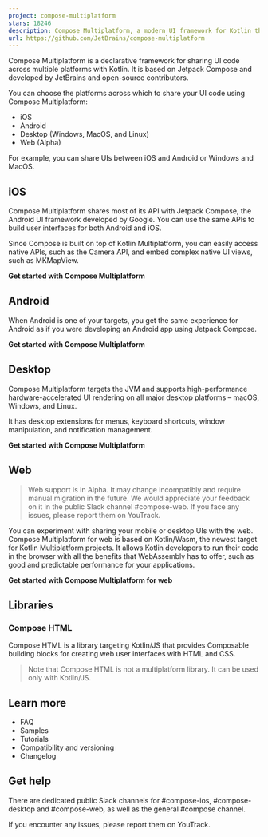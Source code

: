 ```yaml
---
project: compose-multiplatform
stars: 18246
description: Compose Multiplatform, a modern UI framework for Kotlin that makes building performant and beautiful user interfaces easy and enjoyable.
url: https://github.com/JetBrains/compose-multiplatform
---
```


Compose Multiplatform is a declarative framework for sharing UI code across multiple platforms with Kotlin. It is based on Jetpack Compose and developed by JetBrains and open-source contributors.

You can choose the platforms across which to share your UI code using Compose Multiplatform:

-   iOS
-   Android
-   Desktop (Windows, MacOS, and Linux)
-   Web (Alpha)

For example, you can share UIs between iOS and Android or Windows and MacOS.

iOS
---

Compose Multiplatform shares most of its API with Jetpack Compose, the Android UI framework developed by Google. You can use the same APIs to build user interfaces for both Android and iOS.

Since Compose is built on top of Kotlin Multiplatform, you can easily access native APIs, such as the Camera API, and embed complex native UI views, such as MKMapView.

**Get started with Compose Multiplatform**

Android
-------

When Android is one of your targets, you get the same experience for Android as if you were developing an Android app using Jetpack Compose.

**Get started with Compose Multiplatform**

Desktop
-------

Compose Multiplatform targets the JVM and supports high-performance hardware-accelerated UI rendering on all major desktop platforms – macOS, Windows, and Linux.

It has desktop extensions for menus, keyboard shortcuts, window manipulation, and notification management.

**Get started with Compose Multiplatform**

Web
---

> Web support is in Alpha. It may change incompatibly and require manual migration in the future. We would appreciate your feedback on it in the public Slack channel #compose-web. If you face any issues, please report them on YouTrack.

You can experiment with sharing your mobile or desktop UIs with the web. Compose Multiplatform for web is based on Kotlin/Wasm, the newest target for Kotlin Multiplatform projects. It allows Kotlin developers to run their code in the browser with all the benefits that WebAssembly has to offer, such as good and predictable performance for your applications.

**Get started with Compose Multiplatform for web**

Libraries
---------

### Compose HTML

Compose HTML is a library targeting Kotlin/JS that provides Composable building blocks for creating web user interfaces with HTML and CSS.

> Note that Compose HTML is not a multiplatform library. It can be used only with Kotlin/JS.

Learn more
----------

-   FAQ
-   Samples
-   Tutorials
-   Compatibility and versioning
-   Changelog

Get help
--------

There are dedicated public Slack channels for #compose-ios, #compose-desktop and #compose-web, as well as the general #compose channel.

If you encounter any issues, please report them on YouTrack.
